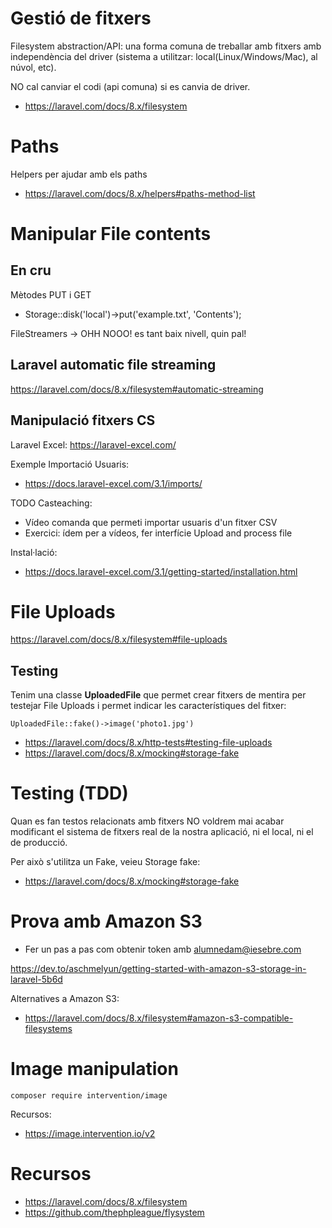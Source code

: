 # Gestió de fitxers

Filesystem abstraction/API: una forma comuna de treballar amb fitxers amb independència del driver (sistema a utilitzar: local(Linux/Windows/Mac), al núvol, etc). 

NO cal canviar el codi (api comuna) si es canvia de driver.

- https://laravel.com/docs/8.x/filesystem

# Paths

Helpers per ajudar amb els paths

- https://laravel.com/docs/8.x/helpers#paths-method-list

# Manipular File contents

## En cru

Mètodes PUT i GET
- Storage::disk('local')->put('example.txt', 'Contents');

FileStreamers -> OHH NOOO! es tant baix nivell, quin pal!

## Laravel automatic file streaming

https://laravel.com/docs/8.x/filesystem#automatic-streaming

## Manipulació fitxers CS

Laravel Excel: https://laravel-excel.com/

Exemple Importació Usuaris:
- https://docs.laravel-excel.com/3.1/imports/

TODO
Casteaching: 
- Vídeo comanda que permeti importar usuaris d'un fitxer CSV
- Exercici: ídem per a vídeos, fer interfície Upload and process file

Instal·lació:
- https://docs.laravel-excel.com/3.1/getting-started/installation.html

# File Uploads

https://laravel.com/docs/8.x/filesystem#file-uploads

## Testing

Tenim una classe **UploadedFile** que permet crear fitxers de mentira per testejar File Uploads i permet indicar les característiques del fitxer:

``` 
UploadedFile::fake()->image('photo1.jpg')
```

- https://laravel.com/docs/8.x/http-tests#testing-file-uploads
- https://laravel.com/docs/8.x/mocking#storage-fake

# Testing (TDD)

Quan es fan testos relacionats amb fitxers NO voldrem mai acabar modificant el sistema de fitxers real de la nostra aplicació, ni el local, ni el de producció.

Per això s'utilitza un Fake, veieu Storage fake:

- https://laravel.com/docs/8.x/mocking#storage-fake

# Prova amb Amazon S3

- Fer un pas a pas com obtenir token amb alumnedam@iesebre.com

https://dev.to/aschmelyun/getting-started-with-amazon-s3-storage-in-laravel-5b6d

Alternatives a Amazon S3:
- https://laravel.com/docs/8.x/filesystem#amazon-s3-compatible-filesystems

# Image manipulation

```
composer require intervention/image
```

Recursos:
- https://image.intervention.io/v2

# Recursos
- https://laravel.com/docs/8.x/filesystem
- https://github.com/thephpleague/flysystem

